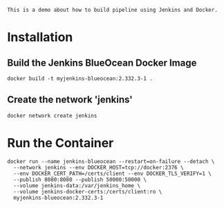 
```
This is a demo about how to build pipeline using Jenkins and Docker.
```

# Installation
## Build the Jenkins BlueOcean Docker Image
```
docker build -t myjenkins-blueocean:2.332.3-1 .
```
## Create the network 'jenkins'
```
docker network create jenkins
```

# Run the Container
```
docker run --name jenkins-blueocean --restart=on-failure --detach \
  --network jenkins --env DOCKER_HOST=tcp://docker:2376 \
  --env DOCKER_CERT_PATH=/certs/client --env DOCKER_TLS_VERIFY=1 \
  --publish 8080:8080 --publish 50000:50000 \
  --volume jenkins-data:/var/jenkins_home \
  --volume jenkins-docker-certs:/certs/client:ro \
  myjenkins-blueocean:2.332.3-1
```